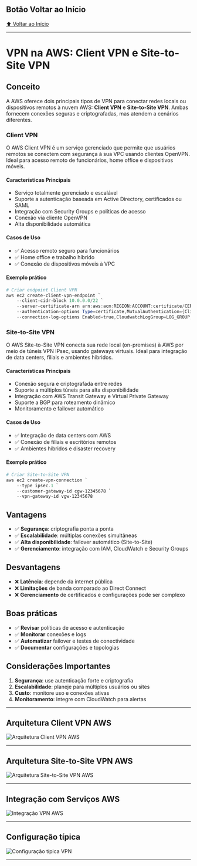 ## Botão Voltar ao Início
[⬆️ Voltar ao Início](https://github.com/Marcos-Ramoss/aws-cloud-practitioner)

---

# VPN na AWS: Client VPN e Site-to-Site VPN

## Conceito

A AWS oferece dois principais tipos de VPN para conectar redes locais ou dispositivos remotos à nuvem AWS: **Client VPN** e **Site-to-Site VPN**. Ambas fornecem conexões seguras e criptografadas, mas atendem a cenários diferentes.

### Client VPN

O AWS Client VPN é um serviço gerenciado que permite que usuários remotos se conectem com segurança à sua VPC usando clientes OpenVPN. Ideal para acesso remoto de funcionários, home office e dispositivos móveis.

#### Características Principais
- Serviço totalmente gerenciado e escalável
- Suporte a autenticação baseada em Active Directory, certificados ou SAML
- Integração com Security Groups e políticas de acesso
- Conexão via cliente OpenVPN
- Alta disponibilidade automática

#### Casos de Uso
- ✅ Acesso remoto seguro para funcionários
- ✅ Home office e trabalho híbrido
- ✅ Conexão de dispositivos móveis à VPC

#### Exemplo prático
```powershell
# Criar endpoint Client VPN
aws ec2 create-client-vpn-endpoint `
    --client-cidr-block 10.0.0.0/22 `
    --server-certificate-arn arn:aws:acm:REGION:ACCOUNT:certificate/CERTIFICATE_ID `
    --authentication-options Type=certificate,MutualAuthentication={ClientRootCertificateChainArn=arn:aws:acm:REGION:ACCOUNT:certificate/CLIENT_CERT_ID} `
    --connection-log-options Enabled=true,CloudwatchLogGroup=LOG_GROUP,CloudwatchLogStream=LOG_STREAM
```

### Site-to-Site VPN

O AWS Site-to-Site VPN conecta sua rede local (on-premises) à AWS por meio de túneis VPN IPsec, usando gateways virtuais. Ideal para integração de data centers, filiais e ambientes híbridos.

#### Características Principais
- Conexão segura e criptografada entre redes
- Suporte a múltiplos túneis para alta disponibilidade
- Integração com AWS Transit Gateway e Virtual Private Gateway
- Suporte a BGP para roteamento dinâmico
- Monitoramento e failover automático

#### Casos de Uso
- ✅ Integração de data centers com AWS
- ✅ Conexão de filiais e escritórios remotos
- ✅ Ambientes híbridos e disaster recovery

#### Exemplo prático
```powershell
# Criar Site-to-Site VPN
aws ec2 create-vpn-connection `
    --type ipsec.1 `
    --customer-gateway-id cgw-12345678 `
    --vpn-gateway-id vgw-12345678
```

## Vantagens
- ✅ **Segurança**: criptografia ponta a ponta
- ✅ **Escalabilidade**: múltiplas conexões simultâneas
- ✅ **Alta disponibilidade**: failover automático (Site-to-Site)
- ✅ **Gerenciamento**: integração com IAM, CloudWatch e Security Groups

## Desvantagens
- ❌ **Latência**: depende da internet pública
- ❌ **Limitações** de banda comparado ao Direct Connect
- ❌ **Gerenciamento** de certificados e configurações pode ser complexo

## Boas práticas
- ✅ **Revisar** políticas de acesso e autenticação
- ✅ **Monitorar** conexões e logs
- ✅ **Automatizar** failover e testes de conectividade
- ✅ **Documentar** configurações e topologias

## Considerações Importantes
1. **Segurança**: use autenticação forte e criptografia
2. **Escalabilidade**: planeje para múltiplos usuários ou sites
3. **Custo**: monitore uso e conexões ativas
4. **Monitoramento**: integre com CloudWatch para alertas

---

## Arquitetura Client VPN AWS
![Arquitetura Client VPN AWS](/images/Arquitetura%20Client%20VPN.png)

---

## Arquitetura Site-to-Site VPN AWS
![Arquitetura Site-to-Site VPN AWS](/images/Arquitetura%20Site-to-Site%20VPN.png)

---

## Integração com Serviços AWS
![Integração VPN AWS](/images/Integracao%20VPN%20AWS.png)

---

## Configuração típica
![Configuração típica VPN](/images/Configuracao%20tipica%20VPN.png)

---
